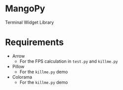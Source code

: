 # MangoPy
Terminal Widget Library

# Requirements
* Arrow
  * For the FPS calculation in `test.py` and `killme.py`
* Pillow
  * For the `killme.py` demo
* Colorama
  * For the `killme.py` demo